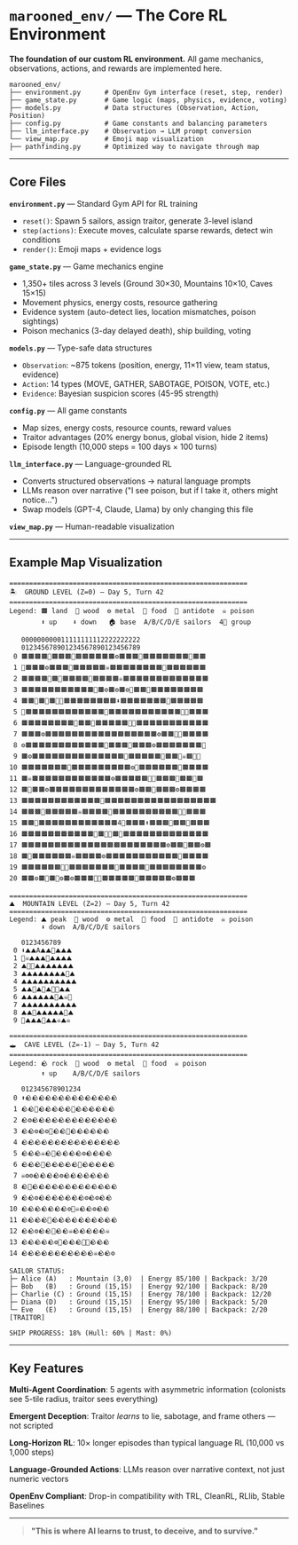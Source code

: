 # `marooned_env/` — The Core RL Environment

**The foundation of our custom RL environment.** All game mechanics, observations, actions, and rewards are implemented here.

```
marooned_env/
├── environment.py      # OpenEnv Gym interface (reset, step, render)
├── game_state.py       # Game logic (maps, physics, evidence, voting)
├── models.py           # Data structures (Observation, Action, Position)
├── config.py           # Game constants and balancing parameters
├── llm_interface.py    # Observation → LLM prompt conversion
└── view_map.py         # Emoji map visualization
├── pathfinding.py      # Optimized way to navigate through map
```

---

## Core Files

**`environment.py`** — Standard Gym API for RL training  
- `reset()`: Spawn 5 sailors, assign traitor, generate 3-level island  
- `step(actions)`: Execute moves, calculate sparse rewards, detect win conditions  
- `render()`: Emoji maps + evidence logs  

**`game_state.py`** — Game mechanics engine  
- 1,350+ tiles across 3 levels (Ground 30×30, Mountains 10×10, Caves 15×15)  
- Movement physics, energy costs, resource gathering  
- Evidence system (auto-detect lies, location mismatches, poison sightings)  
- Poison mechanics (3-day delayed death), ship building, voting  

**`models.py`** — Type-safe data structures  
- `Observation`: ~875 tokens (position, energy, 11×11 view, team status, evidence)  
- `Action`: 14 types (MOVE, GATHER, SABOTAGE, POISON, VOTE, etc.)  
- `Evidence`: Bayesian suspicion scores (45-95 strength)  

**`config.py`** — All game constants  
- Map sizes, energy costs, resource counts, reward values  
- Traitor advantages (20% energy bonus, global vision, hide 2 items)  
- Episode length (10,000 steps = 100 days × 100 turns)  

**`llm_interface.py`** — Language-grounded RL  
- Converts structured observations → natural language prompts  
- LLMs reason over narrative ("I see poison, but if I take it, others might notice...")  
- Swap models (GPT-4, Claude, Llama) by only changing this file  

**`view_map.py`** — Human-readable visualization

---

## Example Map Visualization

```
============================================================
🏝️  GROUND LEVEL (Z=0) — Day 5, Turn 42
============================================================
Legend: 🟫 land  🌲 wood  ⚙️ metal  🍎 food  🌿 antidote  ☠️ poison
        ⬆️ up    ⬇️ down   🏠 base  A/B/C/D/E sailors  4👥 group

   000000000011111111112222222222
   012345678901234567890123456789
 0 🟫🟫🟫🟫🍎🟫🟫🟫🌲🟫🟫🟫🟫🟫🟫⚙️🟫🟫🟫🍎🟫🟫🟫🟫🟫🟫🟫🍎🟫🟫
 1 🍎🟫🟫🟫⚙️🟫🟫🟫🍎🟫🟫🟫🟫🟫☠️🟫🟫🟫🟫🟫🟫🟫🟫🌲🟫🟫🟫🟫🟫🟫
 2 🟫🟫🟫🟫🌲🟫🍎🟫🟫🟫🟫🌲🟫🟫🟫🟫☠️🟫🟫🟫🟫🟫🟫🟫🟫🟫🟫🟫🟫🟫
 3 🟫🟫🟫🟫🟫🟫🟫🟫🟫🟫🟫🍎🟫⚙️🟫⚙️🟫⚙️🍎🟫🟫🍎🟫🟫🟫🟫🟫🟫🟫🟫
 4 🟫🟫🌲🟫🍎🟫🌲🍎🟫🟫🟫🟫🟫🟫🟫🟫⬇️🟫🟫🟫🟫🟫🟫🟫🍎🟫🟫🟫🟫🟫
 5 🍎🟫🟫🟫🟫🟫🟫🟫🟫🟫🟫🟫🟫🌲🟫🟫🟫🟫🟫🟫🟫🟫🟫🟫🟫🍎🌲🟫🟫🟫
 6 🟫🟫🟫🟫🟫🟫🟫🟫🍎🟫🟫🍎🟫🟫🟫🟫🟫🍎🍎🟫🟫🟫🟫🟫🟫🟫🟫🟫🟫🟫
 7 🟫🟫🟫⚙️🟫🟫🟫🟫🟫🟫🟫🟫🟫🟫🟫🟫🟫🟫🟫🟫🟫⚙️🟫🟫🌲🍎🟫🟫🟫🟫
 8 ⚙️🟫🟫🟫🟫🟫🟫🟫🟫🟫🟫🟫🟫🍎🟫🟫🟫🍎🟫🟫🟫⚙️🟫🟫🟫🟫🟫🟫🟫🌲
 9 🟫⚙️🟫🟫🟫🟫🟫🟫🟫🟫🟫🟫🟫🟫🟫🟫🍎🟫🟫🟫🟫🟫🌲🟫🟫🌲☠️🟫🌲🌲
10 🟫🟫🟫🟫🟫🟫🟫🍎🟫🟫🟫🟫🟫🟫🟫🟫🟫⚙️🍎🟫🟫🟫🟫🟫🟫🍎🟫🟫🟫🟫
11 🟫☠️🟫🟫🟫🟫🟫🟫🟫🟫🟫🟫🟫🟫⚙️🟫🟫🟫🟫🟫🍎🍎🟫🟫🟫🌲🟫🟫🌲🟫
12 🟫🍎🟫🟫⚙️🟫🟫🟫🟫🟫🟫🟫🟫🟫🟫🟫🟫🟫⚙️🟫🟫🌲🟫🟫🟫⚙️🟫🟫🟫🟫
13 🟫🟫🟫🟫🟫🟫🟫🟫🟫🟫🟫🟫🍎🟫🟫🟫🟫🟫🟫🟫🟫🟫🟫🟫🟫🟫🟫🟫🟫🟫
14 🟫🟫🟫🌲🟫🟫🟫🟫🟫☠️🟫🟫🟫🟫🍎🟫🟫🟫🟫🟫🟫🟫🟫🟫🟫🌲🍎🟫🟫🟫
15 🟫🟫🍎🟫🟫🟫🟫🟫🟫🟫🟫🟫🟫🟫🟫4👥🟫🟫🟫⬆️🟫🟫🟫🌲🟫🟫🌲🟫🟫🟫
16 🟫🟫🟫🟫🟫🟫🟫🟫🟫🟫🟫🍎🟫🍎🍎🟫🌲🟫🟫🟫🟫🟫🟫🟫🟫🟫🟫🟫🟫🟫
17 🟫🟫🟫🟫🟫🟫🟫🟫🟫🟫🟫🟫🟫🟫🟫🟫🟫🟫🟫🟫🟫🟫⚙️🟫🟫🌲🟫🟫⚙️🟫
18 🟫🌲🟫🟫🟫🟫🟫🟫☠️🟫🟫🟫🟫⚙️🟫🟫🟫🟫🟫🟫🟫🟫🟫🟫🟫🍎🟫🟫🟫🟫
19 🟫🟫🟫🟫🟫🟫🌲🍎🟫🟫🟫🟫🟫🟫🟫🍎🟫🟫🟫🟫🍎🟫🟫🟫🟫🟫🟫🟫🟫⚙️
20 🟫🟫⚙️🟫🌲🟫🍎⚙️🟫⚙️🟫🟫🟫🍎🍎🟫🟫🟫🟫🟫🌲🟫🟫🟫🟫🟫⚙️🟫🟫🟫

============================================================
⛰️  MOUNTAIN LEVEL (Z=2) — Day 5, Turn 42
============================================================
Legend: ⛰️ peak  🌲 wood  ⚙️ metal  🍎 food  🌿 antidote  ☠️ poison
        ⬇️ down  A/B/C/D/E sailors

   0123456789
 0 ⬇️⛰️⛰️A⛰️⛰️🌿⛰️⛰️⛰️
 1 🍎☠️⛰️⛰️⛰️🌿⛰️⛰️⛰️⛰️
 2 ⛰️🍎🍎⛰️⛰️⛰️⛰️⛰️⛰️⛰️
 3 ⛰️⛰️⛰️⛰️⛰️⛰️⛰️⛰️🍎⛰️
 4 ⛰️⛰️⛰️⛰️⛰️⛰️⛰️⛰️⛰️⛰️
 5 ⛰️⛰️🍎⛰️🍎⛰️🌿🍎⛰️⛰️
 6 ⛰️⛰️⛰️⛰️⛰️⛰️🍎⛰️☠️🍎
 7 ⛰️⛰️⛰️⛰️⛰️⛰️⛰️⛰️⛰️⛰️
 8 ⛰️⛰️🌿⛰️⛰️⛰️⛰️⛰️🌿⛰️
 9 🌿⛰️⛰️⛰️🌿⛰️⛰️☠️⛰️☠️

============================================================
🕳️  CAVE LEVEL (Z=-1) — Day 5, Turn 42
============================================================
Legend: 🪨 rock  🌲 wood  ⚙️ metal  🍎 food  ☠️ poison
        ⬆️ up    A/B/C/D/E sailors

   012345678901234
 0 ⬆️🪨🪨🪨🪨🪨🪨🪨🪨🪨🪨🪨🪨🪨🪨
 1 🪨🪨🌲🪨🪨🪨🪨🪨🌲🪨🪨🪨🪨🪨🪨
 2 🪨⚙️🪨🪨🪨🪨🪨🪨🪨🪨🪨🪨🪨🪨🪨
 3 🪨🪨⚙️🪨⚙️🌲🪨🪨🌲🪨🪨🪨🪨🪨🪨
 4 🪨🪨🪨🪨🪨🪨🪨🪨🪨🪨🪨🪨🪨🪨🪨
 5 🪨🪨🪨☠️🪨🌲🪨🪨🪨🪨⚙️🪨🪨🪨🪨
 6 🪨🪨🪨🌲🪨🪨🪨🪨🪨🌲🪨🪨🪨🪨🪨
 7 ☠️⚙️⚙️🪨🪨🪨🪨⚙️🪨🪨🪨🪨🪨🪨🪨
 8 🪨🌲🪨🪨🪨🪨🪨🪨🪨🪨🪨🪨🪨🪨🪨
 9 🪨🪨⚙️🪨🪨🪨🪨🪨🪨🪨⚙️🪨⚙️🪨🪨
10 🪨🪨🪨🪨🪨🪨🪨⚙️🌲☠️🪨🪨⚙️🪨🪨
11 🪨🪨🪨🪨🌲🪨🪨🪨🪨🪨🪨🪨🪨🪨🪨
12 🪨🪨⚙️🪨🪨🌲🪨🪨☠️🪨🪨🪨🪨🪨☠️
13 🪨🪨🪨🪨🪨⚙️🌲🪨🪨🪨🌲🌲🪨🪨🪨
14 🪨🪨🪨🪨🪨🪨🪨🪨🪨🪨🪨☠️🪨🪨⚙️

SAILOR STATUS:
├─ Alice (A)   : Mountain (3,0)  | Energy 85/100 | Backpack: 3/20
├─ Bob   (B)   : Ground (15,15)  | Energy 92/100 | Backpack: 8/20
├─ Charlie (C) : Ground (15,15)  | Energy 78/100 | Backpack: 12/20
├─ Diana (D)   : Ground (15,15)  | Energy 95/100 | Backpack: 5/20
└─ Eve   (E)   : Ground (15,15)  | Energy 88/100 | Backpack: 2/20  [TRAITOR]

SHIP PROGRESS: 18% (Hull: 60% | Mast: 0%)
```
---

## Key Features

**Multi-Agent Coordination**: 5 agents with asymmetric information (colonists see 5-tile radius, traitor sees everything)

**Emergent Deception**: Traitor *learns* to lie, sabotage, and frame others — not scripted

**Long-Horizon RL**: 10× longer episodes than typical language RL (10,000 vs 1,000 steps)

**Language-Grounded Actions**: LLMs reason over narrative context, not just numeric vectors

**OpenEnv Compliant**: Drop-in compatibility with TRL, CleanRL, RLlib, Stable Baselines

---

> **"This is where AI learns to trust, to deceive, and to survive."**
